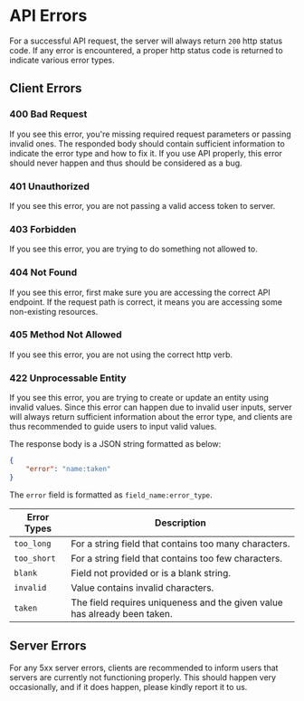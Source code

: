 # API Errors

For a successful API request, the server will always return `200` http status code. If any error is encountered, a proper http status code is returned to indicate various error types.

## Client Errors

### 400 Bad Request

If you see this error, you're missing required request parameters or passing invalid ones. The responded body should contain sufficient information to indicate the error type and how to fix it. If you use API properly, this error should never happen and thus should be considered as a bug.

### 401 Unauthorized

If you see this error, you are not passing a valid access token to server.

### 403 Forbidden

If you see this error, you are trying to do something not allowed to.

### 404 Not Found

If you see this error, first make sure you are accessing the correct API endpoint. If the request path is correct, it means you are accessing some non-existing resources.

### 405 Method Not Allowed

If you see this error, you are not using the correct http verb.

### 422 Unprocessable Entity

If you see this error, you are trying to create or update an entity using invalid values. Since this error can happen due to invalid user inputs, server will always return sufficient information about the error type, and clients are thus recommended to guide users to input valid values.

The response body is a JSON string formatted as below:

```json
{
    "error": "name:taken"
}
```

The `error` field is formatted as `field_name:error_type`.

| Error Types | Description |
| ----------- | ----------- |
| `too_long`  | For a string field that contains too many characters. |
| `too_short` | For a string field that contains too few characters. |
| `blank`     | Field not provided or is a blank string. |
| `invalid`   | Value contains invalid characters. |
| `taken`     | The field requires uniqueness and the given value has already been taken. |


## Server Errors

For any 5xx server errors, clients are recommended to inform users that servers are currently not functioning properly. This should happen very occasionally, and if it does happen, please kindly report it to us.
